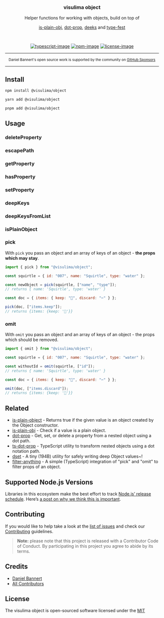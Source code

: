 <div align="center">
  <h3>visulima object</h3>
  <p>
  Helper functions for working with objects, build on top of

[is-plain-obj][is-plain-obj],
[dot-prop][dot-prop],
[deeks][deeks] and
[type-fest][type-fest]

  </p>
</div>

<br />

<div align="center">

[![typescript-image]][typescript-url] [![npm-image]][npm-url] [![license-image]][license-url]

</div>

---

<div align="center">
    <p>
        <sup>
            Daniel Bannert's open source work is supported by the community on <a href="https://github.com/sponsors/prisis">GitHub Sponsors</a>
        </sup>
    </p>
</div>

---

## Install

```sh
npm install @visulima/object
```

```sh
yarn add @visulima/object
```

```sh
pnpm add @visulima/object
```

## Usage

### deleteProperty

### escapePath

### getProperty

### hasProperty

### setProperty

### deepKeys

### deepKeysFromList

### isPlainObject

### pick

With `pick` you pass an object and an array of keys of an object - **the props which may stay**.

```js
import { pick } from "@visulima/object";

const squirtle = { id: "007", name: "Squirtle", type: "water" };

const newObject = pick(squirtle, ["name", "type"]);
// returns { name: 'Squirtle', type: 'water' }

const doc = { items: { keep: "📌", discard: "✂️" } };

pick(doc, ["items.keep"]);
// returns {items: {keep: '📌'}}
```

### omit

With `omit` you pass an object and an array of keys of an object - the props which should be removed.

```js
import { omit } from "@visulima/object";

const squirtle = { id: "007", name: "Squirtle", type: "water" };

const withoutId = omit(squirtle, ["id"]);
// returns { name: 'Squirtle', type: 'water' }

const doc = { items: { keep: "📌", discard: "✂️" } };

omit(doc, ["items.discard"]);
// returns {items: {keep: '📌'}}
```

## Related

-   [is-plain-object](https://github.com/jonschlinkert/is-plain-object) - Returns true if the given value is an object created by the Object constructor.
-   [is-plain-obj][is-plain-obj] - Check if a value is a plain object.
-   [dot-prop][dot-prop] - Get, set, or delete a property from a nested object using a dot path.
-   [ts-dot-prop](https://github.com/justinlettau/ts-dot-prop) - TypeScript utility to transform nested objects using a dot notation path.
-   [dset](https://www.npmjs.com/package/dset) - A tiny (194B) utility for safely writing deep Object values~!
-   [filter-anything](https://github.com/mesqueeb/filter-anything) - A simple (TypeScript) integration of "pick" and "omit" to filter props of an object.

## Supported Node.js Versions

Libraries in this ecosystem make the best effort to track [Node.js’ release schedule](https://github.com/nodejs/release#release-schedule).
Here’s [a post on why we think this is important](https://medium.com/the-node-js-collection/maintainers-should-consider-following-node-js-release-schedule-ab08ed4de71a).

## Contributing

If you would like to help take a look at the [list of issues](https://github.com/visulima/visulima/issues) and check our [Contributing](.github/CONTRIBUTING.md) guidelines.

> **Note:** please note that this project is released with a Contributor Code of Conduct. By participating in this project you agree to abide by its terms.

## Credits

-   [Daniel Bannert](https://github.com/prisis)
-   [All Contributors](https://github.com/visulima/visulima/graphs/contributors)

## License

The visulima object is open-sourced software licensed under the [MIT][license-url]

[typescript-image]: https://img.shields.io/badge/Typescript-294E80.svg?style=for-the-badge&logo=typescript
[typescript-url]: "typescript"
[license-image]: https://img.shields.io/npm/l/@visulima/object?color=blueviolet&style=for-the-badge
[license-url]: LICENSE.md "license"
[npm-image]: https://img.shields.io/npm/v/@visulima/object/latest.svg?style=for-the-badge&logo=npm
[npm-url]: https://www.npmjs.com/package/@visulima/object/v/latest "npm"
[is-plain-obj]: https://github.com/sindresorhus/is-plain-obj
[dot-prop]: https://github.com/sindresorhus/dot-prop
[deeks]: https://github.com/mrodrig/deeks
[type-fest]: https://github.com/sindresorhus/type-fest
